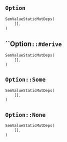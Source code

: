 ## `Option`

```rust
SemValueStaticMutDeps(
    [],
)
```

## ``Option`::#derive`

```rust
SemValueStaticMutDeps(
    [],
)
```

## `Option::Some`

```rust
SemValueStaticMutDeps(
    [],
)
```

## `Option::None`

```rust
SemValueStaticMutDeps(
    [],
)
```
